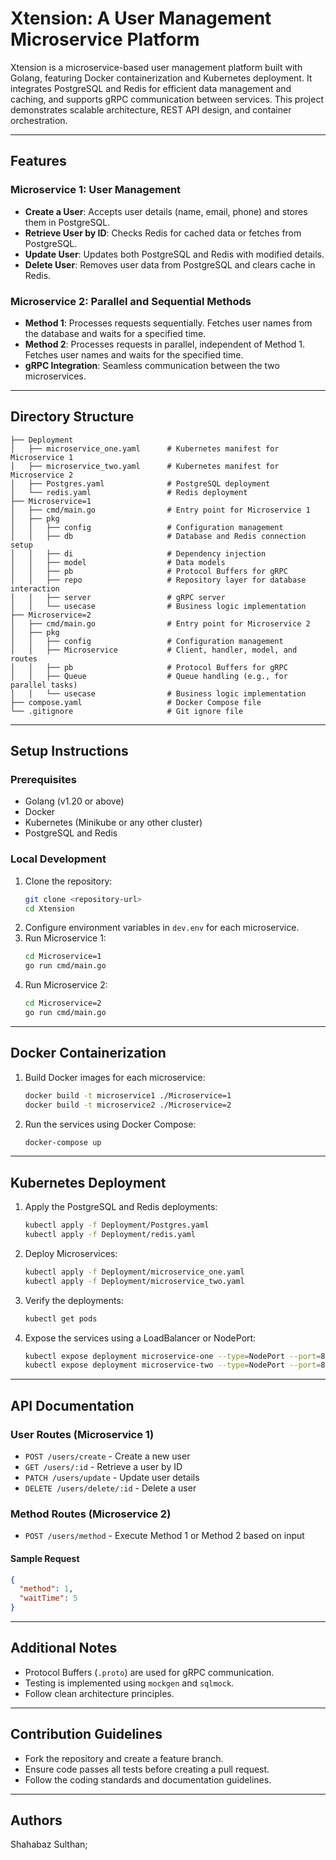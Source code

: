 # Xtension: A User Management Microservice Platform

Xtension is a microservice-based user management platform built with Golang, featuring Docker containerization and Kubernetes deployment. It integrates PostgreSQL and Redis for efficient data management and caching, and supports gRPC communication between services. This project demonstrates scalable architecture, REST API design, and container orchestration.

---

## Features

### Microservice 1: User Management

- **Create a User**: Accepts user details (name, email, phone) and stores them in PostgreSQL.
- **Retrieve User by ID**: Checks Redis for cached data or fetches from PostgreSQL.
- **Update User**: Updates both PostgreSQL and Redis with modified details.
- **Delete User**: Removes user data from PostgreSQL and clears cache in Redis.

### Microservice 2: Parallel and Sequential Methods

- **Method 1**: Processes requests sequentially. Fetches user names from the database and waits for a specified time.
- **Method 2**: Processes requests in parallel, independent of Method 1. Fetches user names and waits for the specified time.
- **gRPC Integration**: Seamless communication between the two microservices.

---

## Directory Structure

```
├── Deployment
│   ├── microservice_one.yaml      # Kubernetes manifest for Microservice 1
│   ├── microservice_two.yaml      # Kubernetes manifest for Microservice 2
│   ├── Postgres.yaml              # PostgreSQL deployment
│   └── redis.yaml                 # Redis deployment
├── Microservice=1
│   ├── cmd/main.go                # Entry point for Microservice 1
│   ├── pkg
│   │   ├── config                 # Configuration management
│   │   ├── db                     # Database and Redis connection setup
│   │   ├── di                     # Dependency injection
│   │   ├── model                  # Data models
│   │   ├── pb                     # Protocol Buffers for gRPC
│   │   ├── repo                   # Repository layer for database interaction
│   │   ├── server                 # gRPC server
│   │   └── usecase                # Business logic implementation
├── Microservice=2
│   ├── cmd/main.go                # Entry point for Microservice 2
│   ├── pkg
│   │   ├── config                 # Configuration management
│   │   ├── Microservice           # Client, handler, model, and routes
│   │   ├── pb                     # Protocol Buffers for gRPC
│   │   ├── Queue                  # Queue handling (e.g., for parallel tasks)
│   │   └── usecase                # Business logic implementation
├── compose.yaml                   # Docker Compose file
└── .gitignore                     # Git ignore file
```

---

## Setup Instructions

### Prerequisites

- Golang (v1.20 or above)
- Docker
- Kubernetes (Minikube or any other cluster)
- PostgreSQL and Redis

### Local Development

1. Clone the repository:
   ```bash
   git clone <repository-url>
   cd Xtension
   ```
2. Configure environment variables in `dev.env` for each microservice.
3. Run Microservice 1:
   ```bash
   cd Microservice=1
   go run cmd/main.go
   ```
4. Run Microservice 2:
   ```bash
   cd Microservice=2
   go run cmd/main.go
   ```

---

## Docker Containerization

1. Build Docker images for each microservice:
   ```bash
   docker build -t microservice1 ./Microservice=1
   docker build -t microservice2 ./Microservice=2
   ```
2. Run the services using Docker Compose:
   ```bash
   docker-compose up
   ```

---

## Kubernetes Deployment

1. Apply the PostgreSQL and Redis deployments:
   ```bash
   kubectl apply -f Deployment/Postgres.yaml
   kubectl apply -f Deployment/redis.yaml
   ```
2. Deploy Microservices:
   ```bash
   kubectl apply -f Deployment/microservice_one.yaml
   kubectl apply -f Deployment/microservice_two.yaml
   ```
3. Verify the deployments:
   ```bash
   kubectl get pods
   ```
4. Expose the services using a LoadBalancer or NodePort:
   ```bash
   kubectl expose deployment microservice-one --type=NodePort --port=8080
   kubectl expose deployment microservice-two --type=NodePort --port=8081
   ```

---

## API Documentation

### User Routes (Microservice 1)

- `POST /users/create` - Create a new user
- `GET /users/:id` - Retrieve a user by ID
- `PATCH /users/update` - Update user details
- `DELETE /users/delete/:id` - Delete a user

### Method Routes (Microservice 2)

- `POST /users/method` - Execute Method 1 or Method 2 based on input

#### Sample Request

```json
{
  "method": 1,
  "waitTime": 5
}
```

---

## Additional Notes

- Protocol Buffers (`.proto`) are used for gRPC communication.
- Testing is implemented using `mockgen` and `sqlmock`.
- Follow clean architecture principles.

---

## Contribution Guidelines

- Fork the repository and create a feature branch.
- Ensure code passes all tests before creating a pull request.
- Follow the coding standards and documentation guidelines.

---


## Authors

Shahabaz Sulthan;

